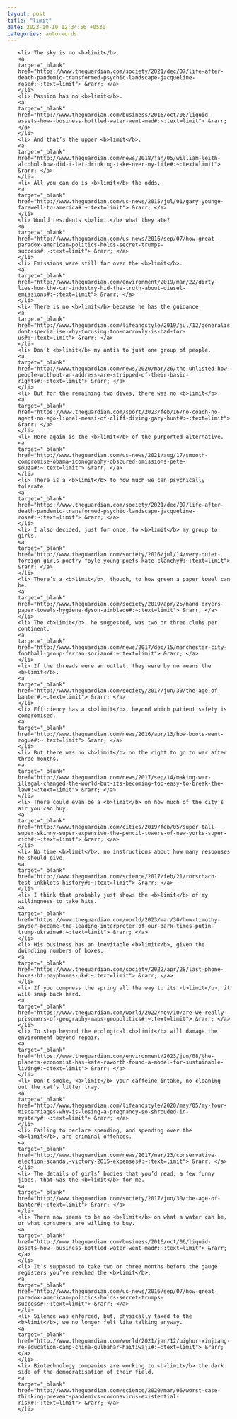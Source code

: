 ```yaml
---
layout: post
title: "limit"
date: 2023-10-10 12:34:56 +0530
categories: auto-words
---
```

<ol>

    <li> The sky is no <b>limit</b>.
    <a 
    target="_blank" 
    href="https://www.theguardian.com/society/2021/dec/07/life-after-death-pandemic-transformed-psychic-landscape-jacqueline-rose#:~:text=limit"> &rarr; </a>
    </li>
    <li> Passion has no <b>limit</b>.
    <a 
    target="_blank" 
    href="http://www.theguardian.com/business/2016/oct/06/liquid-assets-how--business-bottled-water-went-mad#:~:text=limit"> &rarr; </a>
    </li>
    <li> And that’s the upper <b>limit</b>.
    <a 
    target="_blank" 
    href="http://www.theguardian.com/news/2018/jan/05/william-leith-alcohol-how-did-i-let-drinking-take-over-my-life#:~:text=limit"> &rarr; </a>
    </li>
    <li> All you can do is <b>limit</b> the odds.
    <a 
    target="_blank" 
    href="http://www.theguardian.com/us-news/2015/jul/01/gary-younge-farewell-to-america#:~:text=limit"> &rarr; </a>
    </li>
    <li> Would residents <b>limit</b> what they ate?
    <a 
    target="_blank" 
    href="http://www.theguardian.com/us-news/2016/sep/07/how-great-paradox-american-politics-holds-secret-trumps-success#:~:text=limit"> &rarr; </a>
    </li>
    <li> Emissions were still far over the <b>limit</b>.
    <a 
    target="_blank" 
    href="http://www.theguardian.com/environment/2019/mar/22/dirty-lies-how-the-car-industry-hid-the-truth-about-diesel-emissions#:~:text=limit"> &rarr; </a>
    </li>
    <li> There is no <b>limit</b> because he has the guidance.
    <a 
    target="_blank" 
    href="http://www.theguardian.com/lifeandstyle/2019/jul/12/generalise-dont-specialise-why-focusing-too-narrowly-is-bad-for-us#:~:text=limit"> &rarr; </a>
    </li>
    <li> Don’t <b>limit</b> my antis to just one group of people.
    <a 
    target="_blank" 
    href="http://www.theguardian.com/news/2020/mar/26/the-unlisted-how-people-without-an-address-are-stripped-of-their-basic-rights#:~:text=limit"> &rarr; </a>
    </li>
    <li> But for the remaining two dives, there was no <b>limit</b>.
    <a 
    target="_blank" 
    href="https://www.theguardian.com/sport/2023/feb/16/no-coach-no-agent-no-ego-lionel-messi-of-cliff-diving-gary-hunt#:~:text=limit"> &rarr; </a>
    </li>
    <li> Here again is the <b>limit</b> of the purported alternative.
    <a 
    target="_blank" 
    href="http://www.theguardian.com/us-news/2021/aug/17/smooth-compromise-obama-iconography-obscured-omissions-pete-souza#:~:text=limit"> &rarr; </a>
    </li>
    <li> There is a <b>limit</b> to how much we can psychically tolerate.
    <a 
    target="_blank" 
    href="https://www.theguardian.com/society/2021/dec/07/life-after-death-pandemic-transformed-psychic-landscape-jacqueline-rose#:~:text=limit"> &rarr; </a>
    </li>
    <li> I also decided, just for once, to <b>limit</b> my group to girls.
    <a 
    target="_blank" 
    href="http://www.theguardian.com/society/2016/jul/14/very-quiet-foreign-girls-poetry-foyle-young-poets-kate-clanchy#:~:text=limit"> &rarr; </a>
    </li>
    <li> There’s a <b>limit</b>, though, to how green a paper towel can be.
    <a 
    target="_blank" 
    href="http://www.theguardian.com/society/2019/apr/25/hand-dryers-paper-towels-hygiene-dyson-airblade#:~:text=limit"> &rarr; </a>
    </li>
    <li> The <b>limit</b>, he suggested, was two or three clubs per continent.
    <a 
    target="_blank" 
    href="http://www.theguardian.com/news/2017/dec/15/manchester-city-football-group-ferran-soriano#:~:text=limit"> &rarr; </a>
    </li>
    <li> If the threads were an outlet, they were by no means the <b>limit</b>.
    <a 
    target="_blank" 
    href="http://www.theguardian.com/society/2017/jun/30/the-age-of-banter#:~:text=limit"> &rarr; </a>
    </li>
    <li> Efficiency has a <b>limit</b>, beyond which patient safety is compromised.
    <a 
    target="_blank" 
    href="http://www.theguardian.com/news/2016/apr/13/how-boots-went-rogue#:~:text=limit"> &rarr; </a>
    </li>
    <li> But there was no <b>limit</b> on the right to go to war after three months.
    <a 
    target="_blank" 
    href="http://www.theguardian.com/news/2017/sep/14/making-war-illegal-changed-the-world-but-its-becoming-too-easy-to-break-the-law#:~:text=limit"> &rarr; </a>
    </li>
    <li> There could even be a <b>limit</b> on how much of the city’s air you can buy.
    <a 
    target="_blank" 
    href="http://www.theguardian.com/cities/2019/feb/05/super-tall-super-skinny-super-expensive-the-pencil-towers-of-new-yorks-super-rich#:~:text=limit"> &rarr; </a>
    </li>
    <li> No time <b>limit</b>, no instructions about how many responses he should give.
    <a 
    target="_blank" 
    href="http://www.theguardian.com/science/2017/feb/21/rorschach-test-inkblots-history#:~:text=limit"> &rarr; </a>
    </li>
    <li> I think that probably just shows the <b>limit</b> of my willingness to take hits.
    <a 
    target="_blank" 
    href="https://www.theguardian.com/world/2023/mar/30/how-timothy-snyder-became-the-leading-interpreter-of-our-dark-times-putin-trump-ukraine#:~:text=limit"> &rarr; </a>
    </li>
    <li> His business has an inevitable <b>limit</b>, given the dwindling numbers of boxes.
    <a 
    target="_blank" 
    href="https://www.theguardian.com/society/2022/apr/28/last-phone-boxes-bt-payphones-uk#:~:text=limit"> &rarr; </a>
    </li>
    <li> If you compress the spring all the way to its <b>limit</b>, it will snap back hard.
    <a 
    target="_blank" 
    href="https://www.theguardian.com/world/2022/nov/10/are-we-really-prisoners-of-geography-maps-geopolitics#:~:text=limit"> &rarr; </a>
    </li>
    <li> To step beyond the ecological <b>limit</b> will damage the environment beyond repair.
    <a 
    target="_blank" 
    href="https://www.theguardian.com/environment/2023/jun/08/the-planets-economist-has-kate-raworth-found-a-model-for-sustainable-living#:~:text=limit"> &rarr; </a>
    </li>
    <li> Don’t smoke, <b>limit</b> your caffeine intake, no cleaning out the cat’s litter tray.
    <a 
    target="_blank" 
    href="http://www.theguardian.com/lifeandstyle/2020/may/05/my-four-miscarriages-why-is-losing-a-pregnancy-so-shrouded-in-mystery#:~:text=limit"> &rarr; </a>
    </li>
    <li> Failing to declare spending, and spending over the <b>limit</b>, are criminal offences.
    <a 
    target="_blank" 
    href="http://www.theguardian.com/news/2017/mar/23/conservative-election-scandal-victory-2015-expenses#:~:text=limit"> &rarr; </a>
    </li>
    <li> The details of girls’ bodies that you’d read, a few funny jibes, that was the <b>limit</b> for me.
    <a 
    target="_blank" 
    href="http://www.theguardian.com/society/2017/jun/30/the-age-of-banter#:~:text=limit"> &rarr; </a>
    </li>
    <li> There now seems to be no <b>limit</b> on what a water can be, or what consumers are willing to buy.
    <a 
    target="_blank" 
    href="http://www.theguardian.com/business/2016/oct/06/liquid-assets-how--business-bottled-water-went-mad#:~:text=limit"> &rarr; </a>
    </li>
    <li> It’s supposed to take two or three months before the gauge registers you’ve reached the <b>limit</b>.
    <a 
    target="_blank" 
    href="http://www.theguardian.com/us-news/2016/sep/07/how-great-paradox-american-politics-holds-secret-trumps-success#:~:text=limit"> &rarr; </a>
    </li>
    <li> Silence was enforced, but, physically taxed to the <b>limit</b>, we no longer felt like talking anyway.
    <a 
    target="_blank" 
    href="http://www.theguardian.com/world/2021/jan/12/uighur-xinjiang-re-education-camp-china-gulbahar-haitiwaji#:~:text=limit"> &rarr; </a>
    </li>
    <li> Biotechnology companies are working to <b>limit</b> the dark side of the democratisation of their field.
    <a 
    target="_blank" 
    href="http://www.theguardian.com/science/2020/mar/06/worst-case-thinking-prevent-pandemics-coronavirus-existential-risk#:~:text=limit"> &rarr; </a>
    </li>